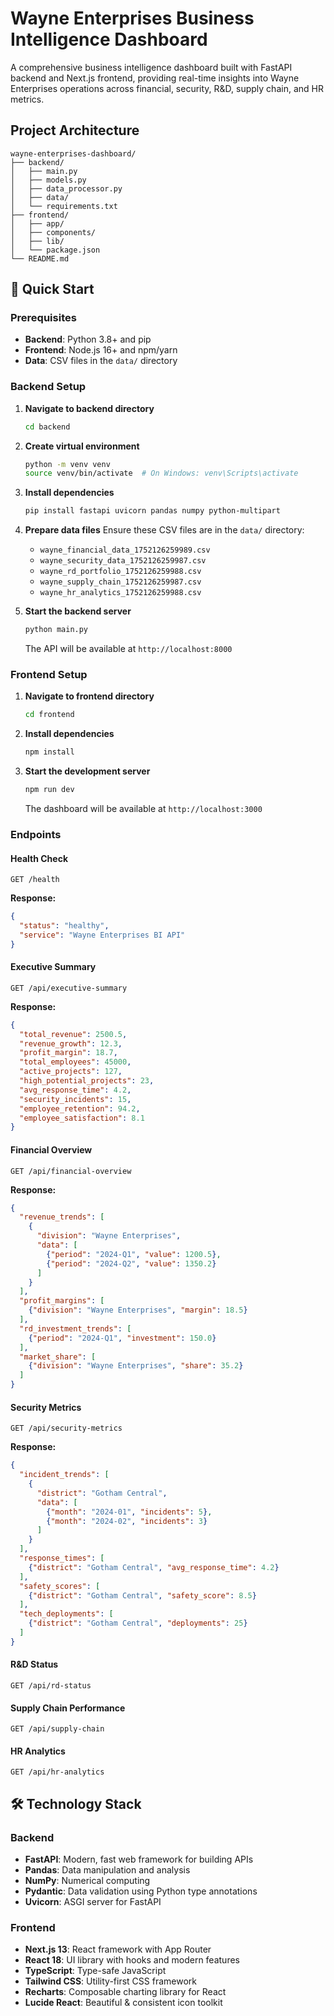 # Wayne Enterprises Business Intelligence Dashboard

A comprehensive business intelligence dashboard built with FastAPI backend and Next.js frontend, providing real-time insights into Wayne Enterprises operations across financial, security, R&D, supply chain, and HR metrics.

##  Project Architecture

```
wayne-enterprises-dashboard/
├── backend/                    
│   ├── main.py                
│   ├── models.py              
│   ├── data_processor.py     
│   ├── data/                  
│   └── requirements.txt      
├── frontend/                  
│   ├── app/                   
│   ├── components/           
│   ├── lib/                   
│   └── package.json           
└── README.md                  
```

## 🚀 Quick Start

### Prerequisites

- **Backend**: Python 3.8+ and pip
- **Frontend**: Node.js 16+ and npm/yarn
- **Data**: CSV files in the `data/` directory

### Backend Setup

1. **Navigate to backend directory**
   ```bash
   cd backend
   ```

2. **Create virtual environment**
   ```bash
   python -m venv venv
   source venv/bin/activate  # On Windows: venv\Scripts\activate
   ```

3. **Install dependencies**
   ```bash
   pip install fastapi uvicorn pandas numpy python-multipart
   ```

4. **Prepare data files**
   Ensure these CSV files are in the `data/` directory:
   - `wayne_financial_data_1752126259989.csv`
   - `wayne_security_data_1752126259987.csv`
   - `wayne_rd_portfolio_1752126259988.csv`
   - `wayne_supply_chain_1752126259987.csv`
   - `wayne_hr_analytics_1752126259988.csv`

5. **Start the backend server**
   ```bash
   python main.py
   ```
   
   The API will be available at `http://localhost:8000`

### Frontend Setup

1. **Navigate to frontend directory**
   ```bash
   cd frontend
   ```

2. **Install dependencies**
   ```bash
   npm install
   ```

3. **Start the development server**
   ```bash
   npm run dev
   ```
   
   The dashboard will be available at `http://localhost:3000`



### Endpoints

#### Health Check
```http
GET /health
```
**Response:**
```json
{
  "status": "healthy",
  "service": "Wayne Enterprises BI API"
}
```

#### Executive Summary
```http
GET /api/executive-summary
```
**Response:**
```json
{
  "total_revenue": 2500.5,
  "revenue_growth": 12.3,
  "profit_margin": 18.7,
  "total_employees": 45000,
  "active_projects": 127,
  "high_potential_projects": 23,
  "avg_response_time": 4.2,
  "security_incidents": 15,
  "employee_retention": 94.2,
  "employee_satisfaction": 8.1
}
```

#### Financial Overview
```http
GET /api/financial-overview
```
**Response:**
```json
{
  "revenue_trends": [
    {
      "division": "Wayne Enterprises",
      "data": [
        {"period": "2024-Q1", "value": 1200.5},
        {"period": "2024-Q2", "value": 1350.2}
      ]
    }
  ],
  "profit_margins": [
    {"division": "Wayne Enterprises", "margin": 18.5}
  ],
  "rd_investment_trends": [
    {"period": "2024-Q1", "investment": 150.0}
  ],
  "market_share": [
    {"division": "Wayne Enterprises", "share": 35.2}
  ]
}
```

#### Security Metrics
```http
GET /api/security-metrics
```
**Response:**
```json
{
  "incident_trends": [
    {
      "district": "Gotham Central",
      "data": [
        {"month": "2024-01", "incidents": 5},
        {"month": "2024-02", "incidents": 3}
      ]
    }
  ],
  "response_times": [
    {"district": "Gotham Central", "avg_response_time": 4.2}
  ],
  "safety_scores": [
    {"district": "Gotham Central", "safety_score": 8.5}
  ],
  "tech_deployments": [
    {"district": "Gotham Central", "deployments": 25}
  ]
}
```

#### R&D Status
```http
GET /api/rd-status
```

#### Supply Chain Performance
```http
GET /api/supply-chain
```

#### HR Analytics
```http
GET /api/hr-analytics
```

## 🛠️ Technology Stack

### Backend
- **FastAPI**: Modern, fast web framework for building APIs
- **Pandas**: Data manipulation and analysis
- **NumPy**: Numerical computing
- **Pydantic**: Data validation using Python type annotations
- **Uvicorn**: ASGI server for FastAPI

### Frontend
- **Next.js 13**: React framework with App Router
- **React 18**: UI library with hooks and modern features
- **TypeScript**: Type-safe JavaScript
- **Tailwind CSS**: Utility-first CSS framework
- **Recharts**: Composable charting library for React
- **Lucide React**: Beautiful & consistent icon toolkit

